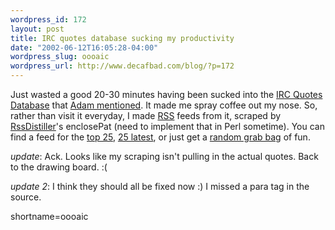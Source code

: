 ```yaml
--- 
wordpress_id: 172
layout: post
title: IRC quotes database sucking my productivity
date: "2002-06-12T16:05:28-04:00"
wordpress_slug: oooaic
wordpress_url: http://www.decafbad.com/blog/?p=172
---
```

<p>Just wasted a good 20-30 minutes having been sucked into the <a href="http://www.geekissues.org/quotes/">IRC Quotes Database</a> that <a href="http://ipwebdev.com/radio/2002/06/11.php#a192">Adam mentioned</a>.  It made me spray coffee out my nose.  So, rather than visit it everyday, I made <a href="http://www.decafbad.com/twiki/bin/view/Main/RSS">RSS</a> feeds from it, scraped by <a href="http://radiotools.evectors.it/itstories/story$num=13&amp;sec=3&amp;data=stories">RssDistiller</a>'s enclosePat (need to implement that in Perl sometime).  You can find a feed for the <a href="http://www.decafbad.com/deus_x/radio/RssDistillerChannels/irc-qdb.xml">top 25</a>, <a href="http://www.decafbad.com/deus_x/radio/RssDistillerChannels/irc-qdb-latest.xml">25 latest</a>, or just get a <a href="http://www.decafbad.com/deus_x/radio/RssDistillerChannels/irc-qdb-random.xml">random grab bag</a> of fun.</p>
<p><i>update</i>: Ack.  Looks like my scraping isn't pulling in the actual quotes.  Back to the drawing board.  :(</p>
<p><i>update 2</i>: I think they should all be fixed now :)  I missed a para tag in the source.</p>
<!--more-->
shortname=oooaic
